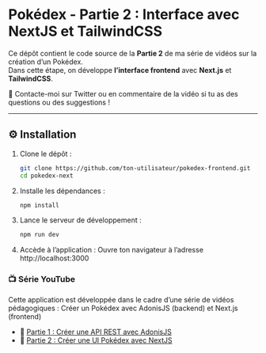 # Pokédex - Partie 2 : Interface avec NextJS et TailwindCSS

Ce dépôt contient le code source de la **Partie 2** de ma série de vidéos sur la création d’un Pokédex.  
Dans cette étape, on développe **l’interface frontend** avec **Next.js** et **TailwindCSS**.

💬 Contacte-moi sur Twitter ou en commentaire de la vidéo si tu as des questions ou des suggestions !

---

## ⚙️ Installation

1. Clone le dépôt :
   ```bash
   git clone https://github.com/ton-utilisateur/pokedex-frontend.git
   cd pokedex-next
   ```

2. Installe les dépendances :

    ```bash
    npm install
    ```

3. Lance le serveur de développement :

    ```bash
    npm run dev
    ```

4. Accède à l’application : Ouvre ton navigateur à l’adresse http://localhost:3000

### 📺 Série YouTube

Cette application est développée dans le cadre d’une série de vidéos pédagogiques :
Créer un Pokédex avec AdonisJS (backend) et Next.js (frontend)

* 🔗 [Partie 1 : Créer une API REST avec AdonisJS](https://youtu.be/NEEV9YSccSk)
* 🔗 [Partie 2 : Créer une UI Pokédex avec NextJS](https://youtu.be/03Gs2FRMQoY)
